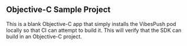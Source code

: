 ## Objective-C Sample Project
This is a blank Objective-C app that simply installs the VibesPush pod locally so that CI can attempt to build it. This will verify that the SDK can build in an Objective-C project.